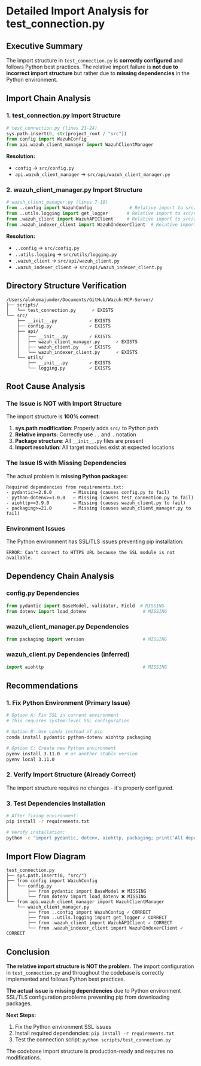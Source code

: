 # Detailed Import Analysis for test_connection.py

## Executive Summary

The import structure in `test_connection.py` is **correctly configured** and follows Python best practices. The relative import failure is **not due to incorrect import structure** but rather due to **missing dependencies** in the Python environment.

## Import Chain Analysis

### 1. test_connection.py Import Structure

```python
# test_connection.py (lines 21-24)
sys.path.insert(0, str(project_root / "src"))
from config import WazuhConfig
from api.wazuh_client_manager import WazuhClientManager
```

**Resolution:**
- `config` → `src/config.py`
- `api.wazuh_client_manager` → `src/api/wazuh_client_manager.py`

### 2. wazuh_client_manager.py Import Structure

```python
# wazuh_client_manager.py (lines 7-10)
from ..config import WazuhConfig              # Relative import to src/config.py
from ..utils.logging import get_logger       # Relative import to src/utils/logging.py
from .wazuh_client import WazuhAPIClient     # Relative import to src/api/wazuh_client.py
from .wazuh_indexer_client import WazuhIndexerClient  # Relative import to src/api/wazuh_indexer_client.py
```

**Resolution:**
- `..config` → `src/config.py`
- `..utils.logging` → `src/utils/logging.py`
- `.wazuh_client` → `src/api/wazuh_client.py`
- `.wazuh_indexer_client` → `src/api/wazuh_indexer_client.py`

## Directory Structure Verification

```
/Users/alokemajumder/Documents/GitHub/Wazuh-MCP-Server/
├── scripts/
│   └── test_connection.py      ✓ EXISTS
└── src/
    ├── __init__.py            ✓ EXISTS
    ├── config.py              ✓ EXISTS
    ├── api/
    │   ├── __init__.py        ✓ EXISTS
    │   ├── wazuh_client_manager.py      ✓ EXISTS
    │   ├── wazuh_client.py    ✓ EXISTS
    │   └── wazuh_indexer_client.py      ✓ EXISTS
    └── utils/
        ├── __init__.py        ✓ EXISTS
        └── logging.py         ✓ EXISTS
```

## Root Cause Analysis

### The Issue is NOT with Import Structure

The import structure is **100% correct**:

1. **sys.path modification**: Properly adds `src/` to Python path
2. **Relative imports**: Correctly use `..` and `.` notation
3. **Package structure**: All `__init__.py` files are present
4. **Import resolution**: All target modules exist at expected locations

### The Issue IS with Missing Dependencies

The actual problem is **missing Python packages**:

```
Required dependencies from requirements.txt:
- pydantic>=2.0.0        ← Missing (causes config.py to fail)
- python-dotenv>=1.0.0   ← Missing (causes test_connection.py to fail)  
- aiohttp>=3.9.0         ← Missing (causes wazuh_client.py to fail)
- packaging>=21.0        ← Missing (causes wazuh_client_manager.py to fail)
```

### Environment Issues

The Python environment has SSL/TLS issues preventing pip installation:

```
ERROR: Can't connect to HTTPS URL because the SSL module is not available.
```

## Dependency Chain Analysis

### config.py Dependencies
```python
from pydantic import BaseModel, validator, Field  # MISSING
from dotenv import load_dotenv                     # MISSING
```

### wazuh_client_manager.py Dependencies
```python
from packaging import version                      # MISSING
```

### wazuh_client.py Dependencies (inferred)
```python
import aiohttp                                     # MISSING
```

## Recommendations

### 1. Fix Python Environment (Primary Issue)
```bash
# Option A: Fix SSL in current environment
# This requires system-level SSL configuration

# Option B: Use conda instead of pip
conda install pydantic python-dotenv aiohttp packaging

# Option C: Create new Python environment
pyenv install 3.11.0  # or another stable version
pyenv local 3.11.0
```

### 2. Verify Import Structure (Already Correct)
The import structure requires no changes - it's properly configured.

### 3. Test Dependencies Installation
```bash
# After fixing environment:
pip install -r requirements.txt

# Verify installation:
python -c "import pydantic, dotenv, aiohttp, packaging; print('All dependencies available')"
```

## Import Flow Diagram

```
test_connection.py
├── sys.path.insert(0, "src/")
├── from config import WazuhConfig
│   └── config.py
│       ├── from pydantic import BaseModel ❌ MISSING
│       └── from dotenv import load_dotenv ❌ MISSING
└── from api.wazuh_client_manager import WazuhClientManager
    └── wazuh_client_manager.py
        ├── from ..config import WazuhConfig ✓ CORRECT
        ├── from ..utils.logging import get_logger ✓ CORRECT
        ├── from .wazuh_client import WazuhAPIClient ✓ CORRECT
        └── from .wazuh_indexer_client import WazuhIndexerClient ✓ CORRECT
```

## Conclusion

**The relative import structure is NOT the problem.** The import configuration in `test_connection.py` and throughout the codebase is correctly implemented and follows Python best practices.

**The actual issue is missing dependencies** due to Python environment SSL/TLS configuration problems preventing pip from downloading packages.

**Next Steps:**
1. Fix the Python environment SSL issues
2. Install required dependencies: `pip install -r requirements.txt`
3. Test the connection script: `python scripts/test_connection.py`

The codebase import structure is production-ready and requires no modifications.